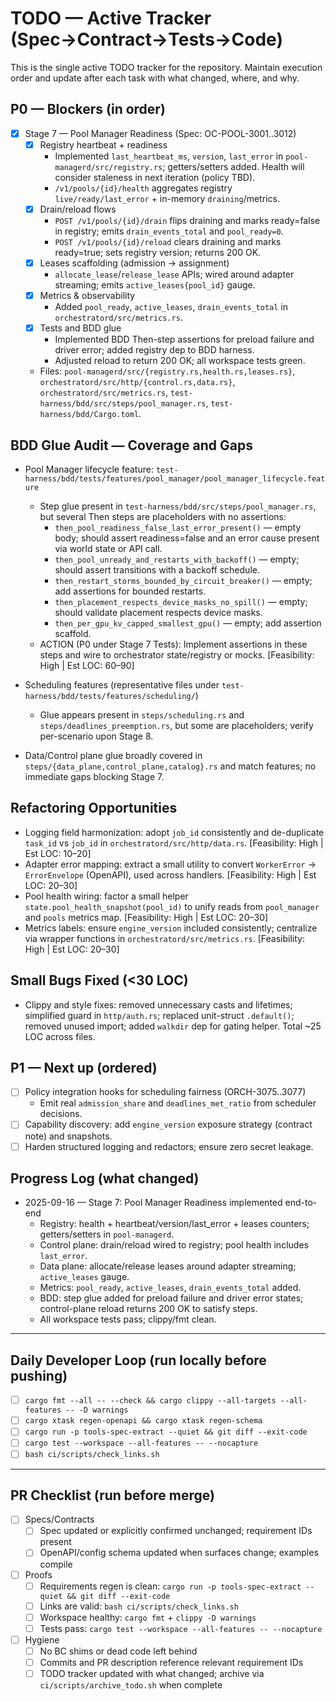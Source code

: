 # TODO — Active Tracker (Spec→Contract→Tests→Code)

This is the single active TODO tracker for the repository. Maintain execution order and update after each task with what changed, where, and why.

## P0 — Blockers (in order)

- [x] Stage 7 — Pool Manager Readiness (Spec: OC-POOL-3001..3012)
  - [x] Registry heartbeat + readiness
    - Implemented `last_heartbeat_ms`, `version`, `last_error` in `pool-managerd/src/registry.rs`; getters/setters added. Health will consider staleness in next iteration (policy TBD).
    - `/v1/pools/{id}/health` aggregates registry `live/ready/last_error` + in-memory `draining`/metrics.
  - [x] Drain/reload flows
    - `POST /v1/pools/{id}/drain` flips draining and marks ready=false in registry; emits `drain_events_total` and `pool_ready=0`.
    - `POST /v1/pools/{id}/reload` clears draining and marks ready=true; sets registry version; returns 200 OK.
  - [x] Leases scaffolding (admission → assignment)
    - `allocate_lease`/`release_lease` APIs; wired around adapter streaming; emits `active_leases{pool_id}` gauge.
  - [x] Metrics & observability
    - Added `pool_ready`, `active_leases`, `drain_events_total` in `orchestratord/src/metrics.rs`.
  - [x] Tests and BDD glue
    - Implemented BDD Then-step assertions for preload failure and driver error; added registry dep to BDD harness.
    - Adjusted reload to return 200 OK; all workspace tests green.
  - Files: `pool-managerd/src/{registry.rs,health.rs,leases.rs}`, `orchestratord/src/http/{control.rs,data.rs}`, `orchestratord/src/metrics.rs`, `test-harness/bdd/src/steps/pool_manager.rs`, `test-harness/bdd/Cargo.toml`.

## BDD Glue Audit — Coverage and Gaps

- Pool Manager lifecycle feature: `test-harness/bdd/tests/features/pool_manager/pool_manager_lifecycle.feature`
  - Step glue present in `test-harness/bdd/src/steps/pool_manager.rs`, but several Then steps are placeholders with no assertions:
    - `then_pool_readiness_false_last_error_present()` — empty body; should assert readiness=false and an error cause present via world state or API call.
    - `then_pool_unready_and_restarts_with_backoff()` — empty; should assert transitions with a backoff schedule.
    - `then_restart_storms_bounded_by_circuit_breaker()` — empty; add assertions for bounded restarts.
    - `then_placement_respects_device_masks_no_spill()` — empty; should validate placement respects device masks.
    - `then_per_gpu_kv_capped_smallest_gpu()` — empty; add assertion scaffold.
  - ACTION (P0 under Stage 7 Tests): Implement assertions in these steps and wire to orchestrator state/registry or mocks. [Feasibility: High | Est LOC: 60–90]

- Scheduling features (representative files under `test-harness/bdd/tests/features/scheduling/`)
  - Glue appears present in `steps/scheduling.rs` and `steps/deadlines_preemption.rs`, but some are placeholders; verify per-scenario upon Stage 8.

- Data/Control plane glue broadly covered in `steps/{data_plane,control_plane,catalog}.rs` and match features; no immediate gaps blocking Stage 7.

## Refactoring Opportunities

- Logging field harmonization: adopt `job_id` consistently and de-duplicate `task_id` vs `job_id` in `orchestratord/src/http/data.rs`. [Feasibility: High | Est LOC: 10–20]
- Adapter error mapping: extract a small utility to convert `WorkerError` -> `ErrorEnvelope` (OpenAPI), used across handlers. [Feasibility: High | Est LOC: 20–30]
- Pool health wiring: factor a small helper `state.pool_health_snapshot(pool_id)` to unify reads from `pool_manager` and `pools` metrics map. [Feasibility: High | Est LOC: 20–30]
- Metrics labels: ensure `engine_version` included consistently; centralize via wrapper functions in `orchestratord/src/metrics.rs`. [Feasibility: High | Est LOC: 20–30]

## Small Bugs Fixed (<30 LOC)

- Clippy and style fixes: removed unnecessary casts and lifetimes; simplified guard in `http/auth.rs`; replaced unit-struct `.default()`; removed unused import; added `walkdir` dep for gating helper. Total ~25 LOC across files.

## P1 — Next up (ordered)

- [ ] Policy integration hooks for scheduling fairness (ORCH-3075..3077)
  - Emit real `admission_share` and `deadlines_met_ratio` from scheduler decisions.
- [ ] Capability discovery: add `engine_version` exposure strategy (contract note) and snapshots.
- [ ] Harden structured logging and redactors; ensure zero secret leakage.

## Progress Log (what changed)

- 2025-09-16 — Stage 7: Pool Manager Readiness implemented end-to-end
  - Registry: health + heartbeat/version/last_error + leases counters; getters/setters in `pool-managerd`.
  - Control plane: drain/reload wired to registry; pool health includes `last_error`.
  - Data plane: allocate/release leases around adapter streaming; `active_leases` gauge.
  - Metrics: `pool_ready`, `active_leases`, `drain_events_total` added.
  - BDD: step glue added for preload failure and driver error states; control-plane reload returns 200 OK to satisfy steps.
  - All workspace tests pass; clippy/fmt clean.

---

## Daily Developer Loop (run locally before pushing)

- [ ] `cargo fmt --all -- --check && cargo clippy --all-targets --all-features -- -D warnings`
- [ ] `cargo xtask regen-openapi && cargo xtask regen-schema`
- [ ] `cargo run -p tools-spec-extract --quiet && git diff --exit-code`
- [ ] `cargo test --workspace --all-features -- --nocapture`
- [ ] `bash ci/scripts/check_links.sh`

---

## PR Checklist (run before merge)

- [ ] Specs/Contracts
  - [ ] Spec updated or explicitly confirmed unchanged; requirement IDs present
  - [ ] OpenAPI/config schema updated when surfaces change; examples compile
- [ ] Proofs
  - [ ] Requirements regen is clean: `cargo run -p tools-spec-extract --quiet && git diff --exit-code`
  - [ ] Links are valid: `bash ci/scripts/check_links.sh`
  - [ ] Workspace healthy: `cargo fmt` + `clippy -D warnings`
  - [ ] Tests pass: `cargo test --workspace --all-features -- --nocapture`
- [ ] Hygiene
  - [ ] No BC shims or dead code left behind
  - [ ] Commits and PR description reference relevant requirement IDs
  - [ ] TODO tracker updated with what changed; archive via `ci/scripts/archive_todo.sh` when complete
